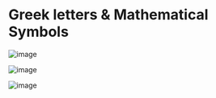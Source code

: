 # Greek letters & Mathematical Symbols

![image](https://github.com/user-attachments/assets/dd362a3d-93f9-44cb-91d3-e56433e7e07c)

![image](https://github.com/user-attachments/assets/272a8853-2fbd-4375-bdaf-6c01ff78cf5f)

![image](https://github.com/user-attachments/assets/9f5fc9cb-82c0-46b1-9679-070416afe724)

